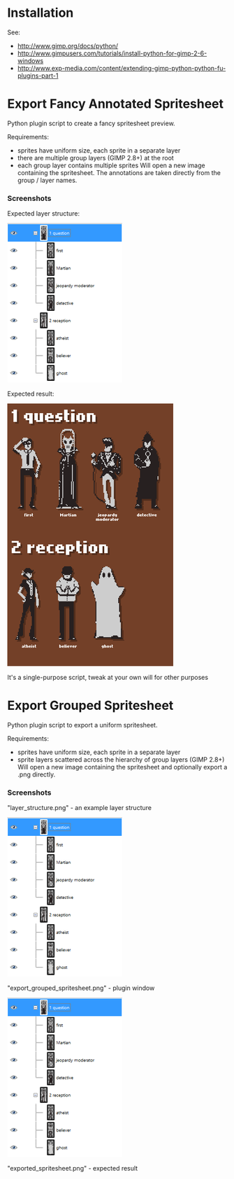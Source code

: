 Installation
==================
See:
- http://www.gimp.org/docs/python/
- http://www.gimpusers.com/tutorials/install-python-for-gimp-2-6-windows
- http://www.exp-media.com/content/extending-gimp-python-python-fu-plugins-part-1

Export Fancy Annotated Spritesheet
==================================
Python plugin script to create a fancy spritesheet preview.

Requirements:
- sprites have uniform size, each sprite in a separate layer
- there are multiple group layers (GIMP 2.8+) at the root
- each group layer contains multiple sprites
Will open a new image containing the spritesheet.
The annotations are taken directly from the group / layer names.

### Screenshots

Expected layer structure:

![Expected layer structure](layer_structure.png "Expected layer structure")

Expected result:

![Expected result](fancy_annotated_spritesheet.png "Expected result")

It's a single-purpose script, tweak at your own will for other purposes

Export Grouped Spritesheet
==================================
Python plugin script to export a uniform spritesheet.

Requirements:
- sprites have uniform size, each sprite in a separate layer
- sprite layers scattered across the hierarchy of group layers (GIMP 2.8+)
Will open a new image containing the spritesheet and optionally export a .png directly.

### Screenshots

"layer_structure.png" - an example layer structure

![Expected layer structure](layer_structure.png "Expected layer structure") 

"export_grouped_spritesheet.png" - plugin window

![Expected layer structure](layer_structure.png "Expected layer structure") 

"exported_spritesheet.png" - expected result
